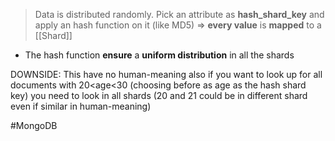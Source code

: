 >Data is distributed randomly. Pick an attribute as **hash_shard_key** and apply an hash function on it (like MD5) ⇒ **every value** is **mapped** to a [[Shard]]

- The hash function **ensure** a **uniform distribution** in all the shards
  
DOWNSIDE:
	This have no human-meaning also if you want to look up for all documents with 20<age<30 (choosing before as age as the hash shard key) you need to look in all shards (20 and 21 could be in different shard even if similar in human-meaning)

#MongoDB